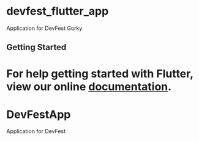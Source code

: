 # devfest_flutter_app

Application for DevFest Gorky

## Getting Started

For help getting started with Flutter, view our online
[documentation](https://flutter.io/).
=======
# DevFestApp
Application for DevFest

